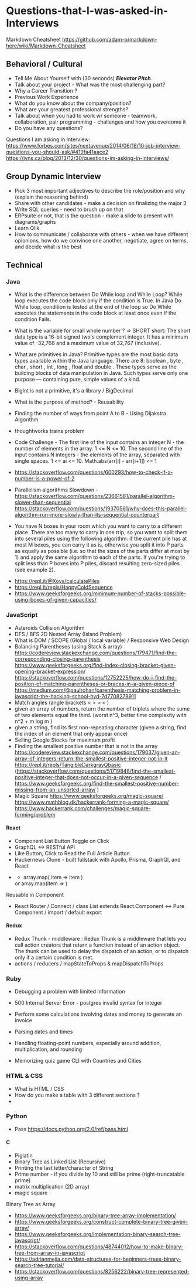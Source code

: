 # Questions-that-I-was-asked-in-Interviews

Markdown Cheatsheet
https://github.com/adam-p/markdown-here/wiki/Markdown-Cheatsheet


## Behavioral / Cultural

* Tell Me About Yourself with (30 seconds) **_Elevator Pitch_**. 
* Talk about your project - What was the most challenging part? 
* Why a Career Transition ? 
* Previous Work Experience
* What do you know about the company/position?
* What are your greatest professional strengths?
* Talk about when you had to work w/ someone - teamwork, collaboration, pair programming - challenges and how you overcome it
* Do you have any questions?

Questions I am asking in Interview:
https://www.forbes.com/sites/nextavenue/2014/06/18/10-job-interview-questions-you-should-ask/#419fa41aace2
https://jvns.ca/blog/2013/12/30/questions-im-asking-in-interviews/


## Group Dynamic Interview
 * Pick 3 most important adjectives to describe the role/position and why (explain the reasoning behind)
 * Share with other candidates - make a decision on finalizing the major 3
 * Write SQL queries - need to brush up on that
 * ERPsuite or not, that is the question - make a slide to present with diagrams/graphs
 * Learn Qlik
 * How to communicate / collaborate with others - when we have different opionions, how do we convince one another, negotiate, agree on terms, and decide what is the best


## Technical

### Java

* What is the difference between Do While loop and While Loop? 
While loop executes the code block only if the condition is True. In Java Do While loop, condition is tested at the end of the loop so Do While executes the statements in the code block at least once even if the condition Fails.

* What is the variable for small whole number ? => SHORT 
short: The short data type is a 16-bit signed two's complement integer. It has a minimum value of -32,768 and a maximum value of 32,767 (inclusive).

* What are primitives in Java?
Primitive types are the most basic data types available within the Java language. There are 8: boolean , byte , char , short , int , long , float and double . These types serve as the building blocks of data manipulation in Java. Such types serve only one purpose — containing pure, simple values of a kind.

- BigInt is not a primitive, it's a library / BigDecimal

*  What is the purpose of method? - Reusability

* Finding the number of ways from point A to B - Using Dijakstra Algorithm 
+ thoughtworks trains problem

* Code Challenge - The first line of the input contains an integer N - the number of elements in the array. 1 <= N <= 10. The second line of the input contains N integers - the elements of the array, separated with single spaces. 1 <= ai <= 10. 
 Math.abs(arr[i] - arr[i+1]) <= 1

* https://stackoverflow.com/questions/600293/how-to-check-if-a-number-is-a-power-of-2
* Parallelism algorithms Slowdown - https://stackoverflow.com/questions/23661581/parallel-algorithm-slower-than-sequential
https://stackoverflow.com/questions/19370561/why-does-this-parallel-algorithm-run-more-slowly-than-its-sequential-counterpart 

- You have N boxes in your room which you want to carry to a different place. There are too many to carry in one trip, so you want to split them into several piles using the following algorithm: if the current pile has at most M boxes, you can carry it as is, otherwise you split it into P parts as equally as possible (i.e. so that the sizes of the parts differ at most by 1) and apply the same algorithm to each of the parts. If you're trying to split less than P boxes into P piles, discard resulting zero-sized piles (see example 2).
* https://repl.it/@Xoys/calculatePiles
* https://repl.it/repls/HappyColdSequence
* https://www.geeksforgeeks.org/minimum-number-of-stacks-possible-using-boxes-of-given-capacities/


### JavaScript

* Asteroids Collision Algorithm
* DFS / BFS 2D Nested Array (Island Problem) 
* What is DOM / SCOPE (Global / local variable) / Responsive Web Design
* Balancing Parentheses (using Stack & array)
 https://codereview.stackexchange.com/questions/179471/find-the-corresponding-closing-parenthesis
 https://www.geeksforgeeks.org/find-index-closing-bracket-given-opening-bracket-expression/
 https://stackoverflow.com/questions/12752225/how-do-i-find-the-position-of-matching-parentheses-or-braces-in-a-given-piece-of
 https://medium.com/@paulrohan/parenthesis-matching-problem-in-javascript-the-hacking-school-hyd-7d7708278911
* Match angles (angle brackets < > > < )
* given an array of numbers, return the number of triplets where the sume of two elements equal the third. (worst n^3, better time complexity with n^2 + m log m )
* given a string, find its first non-repeating character (given a string, find the index of an element that only appear once)
* Selling Google Stocks for maximum profit 
* Finding the smallest positive number that is not in the array 
 https://codereview.stackexchange.com/questions/179037/given-an-array-of-integers-return-the-smallest-positive-integer-not-in-it
 https://repl.it/repls/TangibleDarkgrayQbasic 
 (https://stackoverflow.com/questions/51719848/find-the-smallest-positive-integer-that-does-not-occur-in-a-given-sequence / https://www.geeksforgeeks.org/find-the-smallest-positive-number-missing-from-an-unsorted-array/ )
* Magic Square 
 https://www.geeksforgeeks.org/magic-square/ 
 https://www.mathblog.dk/hackerrank-forming-a-magic-square/
 https://www.hackerrank.com/challenges/magic-square-forming/problem

#### React 
* Component List Button Toggle on Click 
* GraphQL <-> RESTful API 
* Like Button, Click to Read the Full Article Button
* Hackernews Clone - built fullstack with Apollo, Prisma, GraphQl, and React
* <div> <ul> <li> array.map( item => item ) </li> </ul> </div> or array.map(item => <Item key={id} item={item} /> )
 Reusable <Item /> in <List > Component 
* React Router / Connect / class List extends React.Component <-> Pure Component / import / default export
 
#### Redux 
* Redux Thunk - middleware : Redux Thunk is a middleware that lets you call action creators that return a function instead of an action object. The thunk can be used to delay the dispatch of an action, or to dispatch only if a certain condition is met.
* actions / reducers / mapStateToProps & mapDispatchToProps

### Ruby

* Debugging a problem with limited information
 - 500 Internal Server Error - postgres invalid syntax for integer

* Perform some calculations involving dates and money to generate an invoice
 + Parsing dates and times
 - Handling floating-point numbers, especially around addition, multiplication, and rounding
 
* Memorizing quiz game CLI with Countries and Cities

 ### HTML & CSS
* What is HTML / CSS 
* How do you make a table with 3 different sections ? 
* 

### Python
* Pass https://docs.python.org/2.0/ref/pass.html

#### C
 * Piglatin 
 * Binary Tree as Linked List (Recursive)
 * Printing the last letter/character of String
 * Prime number - if you divide by 10 and still be prime (right-truncatable prime)
 * matrix multiplication (2D array) 
 * magic square

Binary Tree as Array 
* https://www.geeksforgeeks.org/binary-tree-array-implementation/
* https://www.geeksforgeeks.org/construct-complete-binary-tree-given-array/
* https://www.geeksforgeeks.org/implementation-binary-search-tree-javascript/ 
* https://stackoverflow.com/questions/48744012/how-to-make-binary-tree-from-array-in-javascript
* https://adrianmejia.com/data-structures-for-beginners-trees-binary-search-tree-tutorial/
* https://stackoverflow.com/questions/8256222/binary-tree-represented-using-array

